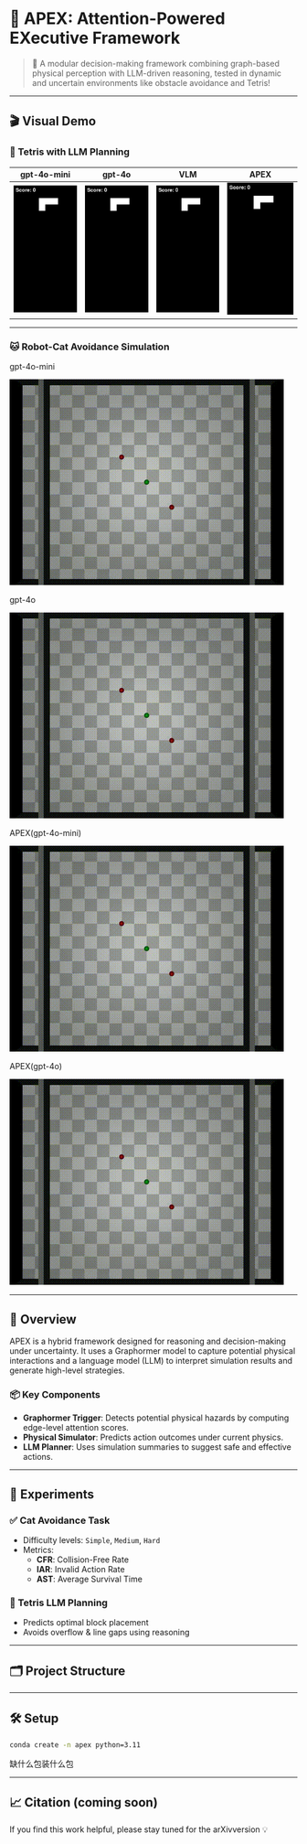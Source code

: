 # 🧠 APEX: Attention-Powered EXecutive Framework

> 🚀 A modular decision-making framework combining graph-based physical perception with LLM-driven reasoning, tested in dynamic and uncertain environments like obstacle avoidance and Tetris!

---

## 🎬 Visual Demo

### 🧱 Tetris with LLM Planning

| gpt-4o-mini                            | gpt-4o                            | VLM                            | APEX                            |
|----------------------------------------|-----------------------------------|--------------------------------|---------------------------------|
| ![](media/gpt-4o-mini_action_diff.gif) | ![](media/gpt-4o_action_diff.gif) | ![](media/VLM_action_diff.gif) | ![](media/APEX_action_diff.gif) |

---

### 🐱 Robot-Cat Avoidance Simulation
gpt-4o-mini

![](media/cat/turing_cat_llm_Simple_LLM_gpt-4o-mini.gif)

gpt-4o

![](media/cat/turing_cat_llm_Simple_LLM_gpt-4o.gif)

APEX(gpt-4o-mini)

![](media/cat/turing_cat_llm_Simple_APEX_gpt-4o-mini.gif)

APEX(gpt-4o)

![](media/cat/turing_cat_llm_Simple_APEX_gpt-4o.gif)

---

## 🌌 Overview
APEX is a hybrid framework designed for reasoning and decision-making under uncertainty. It uses a Graphormer model to capture potential physical interactions and a language model (LLM) to interpret simulation results and generate high-level strategies.

### 📦 Key Components
- **Graphormer Trigger**: Detects potential physical hazards by computing edge-level attention scores.
- **Physical Simulator**: Predicts action outcomes under current physics.
- **LLM Planner**: Uses simulation summaries to suggest safe and effective actions.

---

## 🧪 Experiments

### ✅ Cat Avoidance Task
- Difficulty levels: `Simple`, `Medium`, `Hard`
- Metrics:
  - **CFR**: Collision-Free Rate
  - **IAR**: Invalid Action Rate
  - **AST**: Average Survival Time

### 🧱 Tetris LLM Planning
- Predicts optimal block placement
- Avoids overflow & line gaps using reasoning

---

## 🗂 Project Structure


---

## 🛠 Setup
```bash
conda create -n apex python=3.11
```
缺什么包装什么包

---

## 📈 Citation (coming soon)

If you find this work helpful, please stay tuned for the arXivversion 💡

